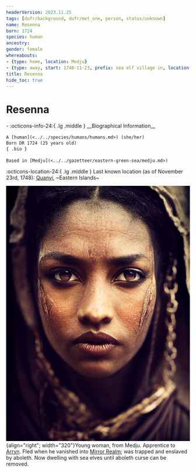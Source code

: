 ```yaml
---
headerVersion: 2023.11.25
tags: [dufr/background, dufr/met_one, person, status/unknown]
name: Resenna
born: 1724
species: human
ancestry:
gender: female
whereabouts:
- {type: home, location: Medju}
- {type: away, start: 1748-11-23, prefix: sea elf village in, location: Quanyi}
title: Resenna
hide_toc: true
---
```

# Resenna
<div class="grid cards ext-narrow-margin ext-one-column" markdown>
- :octicons-info-24:{ .lg .middle } __Biographical Information__

    A [human](<../../species/humans/humans.md>) (she/her)  
    Born DR 1724 (25 years old)  
    { .bio }

    Based in [Medju](<../../gazetteer/eastern-green-sea/medju.md>)
</div>

:octicons-location-24:{ .lg .middle } Last known location (as of November 23rd, 1748): [Quanyi](<../../gazetteer/eastern-green-sea/quanyi.md>), ~Eastern Islands~


![Resenna](../../assets/resenna.png){align="right"; width="320"}Young woman, from Medju. Apprentice to [Arryn](<./arryn.md>). Fled when he vanished into [Mirror Realm](<../../cosmology/multiverse/echo-realms/mirror-realm.md>); was trapped and enslaved by aboleth. Now dwelling with sea elves until aboleth curse can be removed. 
